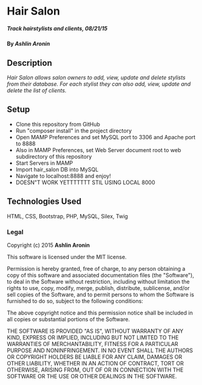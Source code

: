 # Hair Salon

##### _Track hairstylists and clients, 08/21/15_

#### By _**Ashlin Aronin**_

## Description

_Hair Salon allows salon owners to add, view, update and delete stylists from their database. For each stylist they can also add, view, update and delete the list of clients._

## Setup

* Clone this repository from GitHub
* Run "composer install" in the project directory
* Open MAMP Preferences and set MySQL port to 3306 and Apache port to 8888
* Also in MAMP Preferences, set Web Server document root to web subdirectory of this repository
* Start Servers in MAMP
* Import hair_salon DB into MySQL
* Navigate to localhost:8888 and enjoy!
* DOESN"T WORK YETTTTTTT STIL USING LOCAL 8000

## Technologies Used

HTML, CSS, Bootstrap, PHP, MySQL, Silex, Twig


### Legal

Copyright (c) 2015 **Ashlin Aronin**

This software is licensed under the MIT license.

Permission is hereby granted, free of charge, to any person obtaining a copy
of this software and associated documentation files (the "Software"), to deal
in the Software without restriction, including without limitation the rights
to use, copy, modify, merge, publish, distribute, sublicense, and/or sell
copies of the Software, and to permit persons to whom the Software is
furnished to do so, subject to the following conditions:

The above copyright notice and this permission notice shall be included in
all copies or substantial portions of the Software.

THE SOFTWARE IS PROVIDED "AS IS", WITHOUT WARRANTY OF ANY KIND, EXPRESS OR
IMPLIED, INCLUDING BUT NOT LIMITED TO THE WARRANTIES OF MERCHANTABILITY,
FITNESS FOR A PARTICULAR PURPOSE AND NONINFRINGEMENT. IN NO EVENT SHALL THE
AUTHORS OR COPYRIGHT HOLDERS BE LIABLE FOR ANY CLAIM, DAMAGES OR OTHER
LIABILITY, WHETHER IN AN ACTION OF CONTRACT, TORT OR OTHERWISE, ARISING FROM,
OUT OF OR IN CONNECTION WITH THE SOFTWARE OR THE USE OR OTHER DEALINGS IN
THE SOFTWARE.
